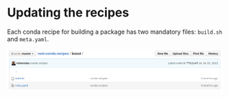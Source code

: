 # Updating the recipes
Each conda recipe for building a package has two mandatory files: ```build.sh``` and ```meta.yaml```. 

![test 1 2 3 ](gitbook1.png)